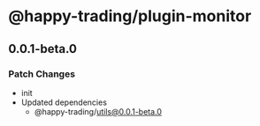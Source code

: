 # @happy-trading/plugin-monitor

## 0.0.1-beta.0

### Patch Changes

- init
- Updated dependencies
  - @happy-trading/utils@0.0.1-beta.0
